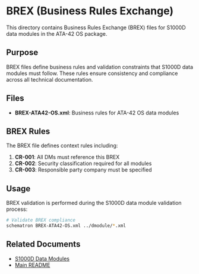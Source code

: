 # BREX (Business Rules Exchange)

This directory contains Business Rules Exchange (BREX) files for S1000D data modules in the ATA-42 OS package.

## Purpose

BREX files define business rules and validation constraints that S1000D data modules must follow. These rules ensure consistency and compliance across all technical documentation.

## Files

- **BREX-ATA42-OS.xml**: Business rules for ATA-42 OS data modules

## BREX Rules

The BREX file defines context rules including:

1. **CR-001**: All DMs must reference this BREX
2. **CR-002**: Security classification required for all modules
3. **CR-003**: Responsible party company must be specified

## Usage

BREX validation is performed during the S1000D data module validation process:

```bash
# Validate BREX compliance
schematron BREX-ATA42-OS.xml ../dmodule/*.xml
```

## Related Documents

- [S1000D Data Modules](../dmodule/)
- [Main README](../../README.md)
